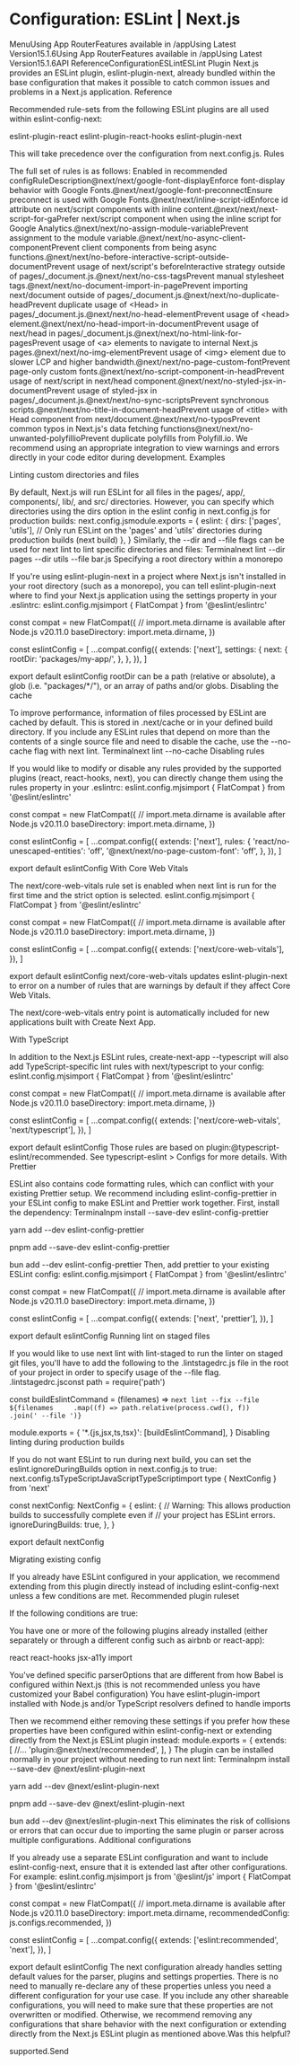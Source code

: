 # Configuration: ESLint | Next.js

<p>MenuUsing App RouterFeatures available in /appUsing Latest Version15.1.6Using App RouterFeatures available in /appUsing Latest Version15.1.6API ReferenceConfigurationESLintESLint Plugin
Next.js provides an ESLint plugin, eslint-plugin-next, already bundled within the base configuration that makes it possible to catch common issues and problems in a Next.js application.
Reference</p>
<p>Recommended rule-sets from the following ESLint plugins are all used within eslint-config-next:</p>
<p>eslint-plugin-react
eslint-plugin-react-hooks
eslint-plugin-next</p>
<p>This will take precedence over the configuration from next.config.js.
Rules</p>
<p>The full set of rules is as follows:
Enabled in recommended configRuleDescription@next/next/google-font-displayEnforce font-display behavior with Google Fonts.@next/next/google-font-preconnectEnsure preconnect is used with Google Fonts.@next/next/inline-script-idEnforce id attribute on next/script components with inline content.@next/next/next-script-for-gaPrefer next/script component when using the inline script for Google Analytics.@next/next/no-assign-module-variablePrevent assignment to the module variable.@next/next/no-async-client-componentPrevent client components from being async functions.@next/next/no-before-interactive-script-outside-documentPrevent usage of next/script's beforeInteractive strategy outside of pages/_document.js.@next/next/no-css-tagsPrevent manual stylesheet tags.@next/next/no-document-import-in-pagePrevent importing next/document outside of pages/_document.js.@next/next/no-duplicate-headPrevent duplicate usage of &lt;Head&gt; in pages/_document.js.@next/next/no-head-elementPrevent usage of &lt;head&gt; element.@next/next/no-head-import-in-documentPrevent usage of next/head in pages/_document.js.@next/next/no-html-link-for-pagesPrevent usage of &lt;a&gt; elements to navigate to internal Next.js pages.@next/next/no-img-elementPrevent usage of &lt;img&gt; element due to slower LCP and higher bandwidth.@next/next/no-page-custom-fontPrevent page-only custom fonts.@next/next/no-script-component-in-headPrevent usage of next/script in next/head component.@next/next/no-styled-jsx-in-documentPrevent usage of styled-jsx in pages/_document.js.@next/next/no-sync-scriptsPrevent synchronous scripts.@next/next/no-title-in-document-headPrevent usage of &lt;title&gt; with Head component from next/document.@next/next/no-typosPrevent common typos in Next.js's data fetching functions@next/next/no-unwanted-polyfillioPrevent duplicate polyfills from Polyfill.io.
We recommend using an appropriate integration to view warnings and errors directly in your code editor during development.
Examples</p>
<p>Linting custom directories and files</p>
<p>By default, Next.js will run ESLint for all files in the pages/, app/, components/, lib/, and src/ directories. However, you can specify which directories using the dirs option in the eslint config in next.config.js for production builds:
next.config.jsmodule.exports = {
eslint: {
dirs: ['pages', 'utils'], // Only run ESLint on the 'pages' and 'utils' directories during production builds (next build)
},
}
Similarly, the --dir and --file flags can be used for next lint to lint specific directories and files:
Terminalnext lint --dir pages --dir utils --file bar.js
Specifying a root directory within a monorepo</p>
<p>If you're using eslint-plugin-next in a project where Next.js isn't installed in your root directory (such as a monorepo), you can tell eslint-plugin-next where to find your Next.js application using the settings property in your .eslintrc:
eslint.config.mjsimport { FlatCompat } from '@eslint/eslintrc'</p>
<p>const compat = new FlatCompat({
// import.meta.dirname is available after Node.js v20.11.0
baseDirectory: import.meta.dirname,
})</p>
<p>const eslintConfig = [
...compat.config({
extends: ['next'],
settings: {
next: {
rootDir: 'packages/my-app/',
},
},
}),
]</p>
<p>export default eslintConfig
rootDir can be a path (relative or absolute), a glob (i.e. &quot;packages/*/&quot;), or an array of paths and/or globs.
Disabling the cache</p>
<p>To improve performance, information of files processed by ESLint are cached by default. This is stored in .next/cache or in your defined build directory. If you include any ESLint rules that depend on more than the contents of a single source file and need to disable the cache, use the --no-cache flag with next lint.
Terminalnext lint --no-cache
Disabling rules</p>
<p>If you would like to modify or disable any rules provided by the supported plugins (react, react-hooks, next), you can directly change them using the rules property in your .eslintrc:
eslint.config.mjsimport { FlatCompat } from '@eslint/eslintrc'</p>
<p>const compat = new FlatCompat({
// import.meta.dirname is available after Node.js v20.11.0
baseDirectory: import.meta.dirname,
})</p>
<p>const eslintConfig = [
...compat.config({
extends: ['next'],
rules: {
'react/no-unescaped-entities': 'off',
'@next/next/no-page-custom-font': 'off',
},
}),
]</p>
<p>export default eslintConfig
With Core Web Vitals</p>
<p>The next/core-web-vitals rule set is enabled when next lint is run for the first time and the strict option is selected.
eslint.config.mjsimport { FlatCompat } from '@eslint/eslintrc'</p>
<p>const compat = new FlatCompat({
// import.meta.dirname is available after Node.js v20.11.0
baseDirectory: import.meta.dirname,
})</p>
<p>const eslintConfig = [
...compat.config({
extends: ['next/core-web-vitals'],
}),
]</p>
<p>export default eslintConfig
next/core-web-vitals updates eslint-plugin-next to error on a number of rules that are warnings by default if they affect Core Web Vitals.</p>
<p>The next/core-web-vitals entry point is automatically included for new applications built with Create Next App.</p>
<p>With TypeScript</p>
<p>In addition to the Next.js ESLint rules, create-next-app --typescript will also add TypeScript-specific lint rules with next/typescript to your config:
eslint.config.mjsimport { FlatCompat } from '@eslint/eslintrc'</p>
<p>const compat = new FlatCompat({
// import.meta.dirname is available after Node.js v20.11.0
baseDirectory: import.meta.dirname,
})</p>
<p>const eslintConfig = [
...compat.config({
extends: ['next/core-web-vitals', 'next/typescript'],
}),
]</p>
<p>export default eslintConfig
Those rules are based on plugin:@typescript-eslint/recommended.
See typescript-eslint &gt; Configs for more details.
With Prettier</p>
<p>ESLint also contains code formatting rules, which can conflict with your existing Prettier setup. We recommend including eslint-config-prettier in your ESLint config to make ESLint and Prettier work together.
First, install the dependency:
Terminalnpm install --save-dev eslint-config-prettier</p>
<p>yarn add --dev eslint-config-prettier</p>
<p>pnpm add --save-dev eslint-config-prettier</p>
<p>bun add --dev eslint-config-prettier
Then, add prettier to your existing ESLint config:
eslint.config.mjsimport { FlatCompat } from '@eslint/eslintrc'</p>
<p>const compat = new FlatCompat({
// import.meta.dirname is available after Node.js v20.11.0
baseDirectory: import.meta.dirname,
})</p>
<p>const eslintConfig = [
...compat.config({
extends: ['next', 'prettier'],
}),
]</p>
<p>export default eslintConfig
Running lint on staged files</p>
<p>If you would like to use next lint with lint-staged to run the linter on staged git files, you'll have to add the following to the .lintstagedrc.js file in the root of your project in order to specify usage of the --file flag.
.lintstagedrc.jsconst path = require('path')</p>
<p>const buildEslintCommand = (filenames) =&gt;
<code>next lint --fix --file ${filenames     .map((f) =&gt; path.relative(process.cwd(), f))     .join(' --file ')}</code></p>
<p>module.exports = {
'*.{js,jsx,ts,tsx}': [buildEslintCommand],
}
Disabling linting during production builds</p>
<p>If you do not want ESLint to run during next build, you can set the eslint.ignoreDuringBuilds option in next.config.js to true:
next.config.tsTypeScriptJavaScriptTypeScriptimport type { NextConfig } from 'next'</p>
<p>const nextConfig: NextConfig = {
eslint: {
// Warning: This allows production builds to successfully complete even if
// your project has ESLint errors.
ignoreDuringBuilds: true,
},
}</p>
<p>export default nextConfig</p>
<p>Migrating existing config</p>
<p>If you already have ESLint configured in your application, we recommend extending from this plugin directly instead of including eslint-config-next unless a few conditions are met.
Recommended plugin ruleset</p>
<p>If the following conditions are true:</p>
<p>You have one or more of the following plugins already installed (either separately or through a different config such as airbnb or react-app):</p>
<p>react
react-hooks
jsx-a11y
import</p>
<p>You've defined specific parserOptions that are different from how Babel is configured within Next.js (this is not recommended unless you have customized your Babel configuration)
You have eslint-plugin-import installed with Node.js and/or TypeScript resolvers defined to handle imports</p>
<p>Then we recommend either removing these settings if you prefer how these properties have been configured within eslint-config-next or extending directly from the Next.js ESLint plugin instead:
module.exports = {
extends: [
//...
'plugin:@next/next/recommended',
],
}
The plugin can be installed normally in your project without needing to run next lint:
Terminalnpm install --save-dev @next/eslint-plugin-next</p>
<p>yarn add --dev @next/eslint-plugin-next</p>
<p>pnpm add --save-dev @next/eslint-plugin-next</p>
<p>bun add --dev @next/eslint-plugin-next
This eliminates the risk of collisions or errors that can occur due to importing the same plugin or parser across multiple configurations.
Additional configurations</p>
<p>If you already use a separate ESLint configuration and want to include eslint-config-next, ensure that it is extended last after other configurations. For example:
eslint.config.mjsimport js from '@eslint/js'
import { FlatCompat } from '@eslint/eslintrc'</p>
<p>const compat = new FlatCompat({
// import.meta.dirname is available after Node.js v20.11.0
baseDirectory: import.meta.dirname,
recommendedConfig: js.configs.recommended,
})</p>
<p>const eslintConfig = [
...compat.config({
extends: ['eslint:recommended', 'next'],
}),
]</p>
<p>export default eslintConfig
The next configuration already handles setting default values for the parser, plugins and settings properties. There is no need to manually re-declare any of these properties unless you need a different configuration for your use case.
If you include any other shareable configurations, you will need to make sure that these properties are not overwritten or modified. Otherwise, we recommend removing any configurations that share behavior with the next configuration or extending directly from the Next.js ESLint plugin as mentioned above.Was this helpful?</p>
<p>supported.Send</p>
